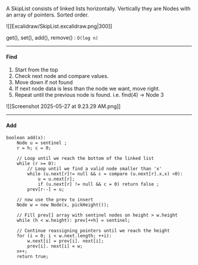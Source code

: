 A SkipList consists of linked lists horizontally. Vertically they are Nodes with an array of pointers.
Sorted order.

![[Excalidraw/SkipList.excalidraw.png|300]]

get(), set(), add(), remove() : `O(log n)`


---
#### Find

1. Start from the top
2. Check next node and compare values. 
3. Move down if not found
4. If next node data is less than the node we want, move right. 
5. Repeat until the previous node is found. i.e. find(4) -> Node 3

![[Screenshot 2025-05-27 at 9.23.29 AM.png]]



---
#### Add

```
boolean add(x):  
	Node u = sentinel ;  
	r = h; c = 0;  

	// Loop until we reach the bottom of the linked list
	while (r >= 0): 
		// Loop until we find a valid node smaller than 'x' 
		while (u.next[r]!= null && c = compare (u.next[r].x,x) <0):  
			u = u.next[r];  
			if (u.next[r] != null && c = 0) return false ;  
		prev[r--] = u;

	// now use the prev to insert  
	Node w = new Node(x, pickHeight());  

	// Fill prev[] array with sentinel nodes on height > w.height
	while (h < w.height): prev[++h] = sentinel;  

	// Continue reassigning pointers until we reach the height
	for (i = 0; i < w.next.length; ++i):  
		w.next[i] = prev[i]. next[i];  
		prev[i]. next[i] = w;  
	n++;  
	return true;
```
